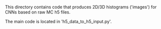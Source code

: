 This directory contains code that produces 2D/3D histograms ('images') for CNNs based on raw MC h5 files.

The main code is located in 'h5_data_to_h5_input.py'.
